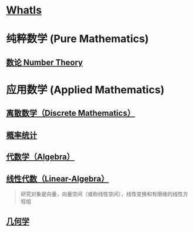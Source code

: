 # [WhatIs](WhatIs.md)

# 纯粹数学 (Pure Mathematics)
## [数论 Number Theory](number-theory/README.md)

# 应用数学 (Applied Mathematics)

## [离散数学（Discrete Mathematics）](Discrete-math/README.md)
## [概率统计](ProbabilityStatistics/)

## [代数学（Algebra）](Algebra/README.md)

## [线性代数（Linear-Algebra）]()
> 研究对象是向量，向量空间（或称线性空间），线性变换和有限维的线性方程组

## [几何学](Geometry/README.md)

